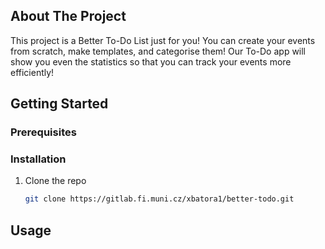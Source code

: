## About The Project

This project is a Better To-Do List just for you!
You can create your events from scratch, make templates, and categorise them! Our To-Do app will show you even the statistics so that you can track your events more efficiently!


## Getting Started


### Prerequisites


### Installation

1. Clone the repo
   ```sh
   git clone https://gitlab.fi.muni.cz/xbatora1/better-todo.git
   ```


## Usage
